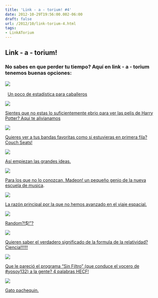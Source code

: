 ```yaml
---
title: 'Link - a - torium! #4'
date: 2012-10-29T19:56:00.002-06:00
draft: false
url: /2012/10/link-torium-4.html
tags: 
- LinkATorium
---
```


  

Link - a - torium!
------------------

### No sabes en que perder tu tiempo? Aquí en link - a - torium tenemos buenas opciones: 

[![](http://2.bp.blogspot.com/-x4LJn9PvaAk/UI8yFB8MUSI/AAAAAAAAAWg/uu4HgJgauSQ/s200/estadistica.jpg)](http://2.bp.blogspot.com/-x4LJn9PvaAk/UI8yFB8MUSI/AAAAAAAAAWg/uu4HgJgauSQ/s1600/estadistica.jpg)   

  

  

  

  

  

  

  

  [Un poco de estadística para caballeros](http://more-humor.com/gay-daniel-sloss/)

  

  

  

[![](http://2.bp.blogspot.com/-0MIO_vHoNqY/UI8yF-pihGI/AAAAAAAAAWo/9SBkMRzUktw/s200/harry+potter.jpg)](http://2.bp.blogspot.com/-0MIO_vHoNqY/UI8yF-pihGI/AAAAAAAAAWo/9SBkMRzUktw/s1600/harry+potter.jpg)

  

  

  

  

  

  

  

[Sientes que no estas lo suficientemente ebrio para ver las pelis de Harry Potter? Aquí te alivianamos](http://www.drinkiwiki.com/Harry_Potter)  

  
  

  

[![](http://2.bp.blogspot.com/-EfiMdlKXARI/UI8yDY7KcdI/AAAAAAAAAWI/Owv8R8uU_Ao/s200/Chouch+seats.jpg)](http://2.bp.blogspot.com/-EfiMdlKXARI/UI8yDY7KcdI/AAAAAAAAAWI/Owv8R8uU_Ao/s1600/Chouch+seats.jpg)

  

  

  

  

  

  

  

  

  

  

[Quieres ver a tus bandas favoritas como si estuvieras en primera fila? Couch Seats!](http://couchseats.com/)  

  

  

[![](http://4.bp.blogspot.com/-1N9yvmDXHiY/UI8yHNsUKGI/AAAAAAAAAW4/HcenI5F2z3o/s200/pacman.png)](http://4.bp.blogspot.com/-1N9yvmDXHiY/UI8yHNsUKGI/AAAAAAAAAW4/HcenI5F2z3o/s1600/pacman.png)

  

  

  

  

  

  

  

[Así empiezan las grandes ideas.](http://www.slightlywarped.com/crapfactory/curiosities/2010/pac_man_blueprints.htm)

  

  

[![](http://2.bp.blogspot.com/-10GBsxE2TtY/UI8yGaTY1RI/AAAAAAAAAWw/snwj2tTuGzU/s200/madeon.jpg)](http://2.bp.blogspot.com/-10GBsxE2TtY/UI8yGaTY1RI/AAAAAAAAAWw/snwj2tTuGzU/s1600/madeon.jpg)

  

  

  

  

  

  

[Para los que no lo conozcan, Madeon! un pequeño genio de la nueva escuela de musica](http://www.youtube.com/watch?feature=player_embedded&v=lTx3G6h2xyA#!).  

  

[![](http://1.bp.blogspot.com/-fcl1cLH_p6w/UI8yO-7XeEI/AAAAAAAAAXI/kf_fczwjLfA/s200/viajespacial.jpg)](http://1.bp.blogspot.com/-fcl1cLH_p6w/UI8yO-7XeEI/AAAAAAAAAXI/kf_fczwjLfA/s1600/viajespacial.jpg)

  

  

  

[La razón principal por la que no hemos avanzado en el viaje espacial.](http://chzscience.files.wordpress.com/2012/07/funny-science-news-experiments-memes-not-sure-this-is-possible.jpg)

[![](http://4.bp.blogspot.com/-tXKgyg4h5K0/UI8yJE9uepI/AAAAAAAAAXA/Di6aN0FYNl4/s320/random.png)](http://4.bp.blogspot.com/-tXKgyg4h5K0/UI8yJE9uepI/AAAAAAAAAXA/Di6aN0FYNl4/s1600/random.png)

  

  

  

  

  

  

  

[Random?!$!”?](http://www.bromygod.com/2012/07/24/hope-this-guy-lost-bet-wtf/)

  

  

  

[![](http://3.bp.blogspot.com/-7oqFoUP_UtA/UI8yEpgab3I/AAAAAAAAAWY/iP3LbGSEfaA/s200/einstein.jpg)](http://3.bp.blogspot.com/-7oqFoUP_UtA/UI8yEpgab3I/AAAAAAAAAWY/iP3LbGSEfaA/s1600/einstein.jpg)

  

  

  

  

  

  

  

  

  

[Quieren saber el verdadero significado de la formula de la relatividad? Ciencia!!!!!!](http://www.itworld.com/science/308305/science-monday-emc-incomplete)

  

  

[![](http://3.bp.blogspot.com/-9lgpCQCI0JQ/UI8yCkILX9I/AAAAAAAAAWA/hKWZurAyjYM/s200/%2523132.jpg)](http://3.bp.blogspot.com/-9lgpCQCI0JQ/UI8yCkILX9I/AAAAAAAAAWA/hKWZurAyjYM/s1600/%2523132.jpg)

  

  

  

  

  

  

  

  

[Que le pareció el programa “Sin Filtro” (que conduce el vocero de #yosoy132) a la gente? 4 palabras HECF!](http://hazmeelchingadofavor.com/2012/10/29/sinfiltro-el-tercer-grado-pero-hipster/)

  

  

[![](http://3.bp.blogspot.com/-_PylrGZ85x0/UI8yEBpHxvI/AAAAAAAAAWQ/6RbKSIrviW4/s200/Gato.jpg)](http://3.bp.blogspot.com/-_PylrGZ85x0/UI8yEBpHxvI/AAAAAAAAAWQ/6RbKSIrviW4/s1600/Gato.jpg)

  

  

  

  

  

  

[Gato pachequin.](http://a.bncdn.net/uploads/04_1341700454_0fd600c.gif)